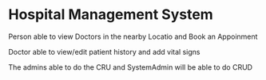 # Hospital Management System


Person able to view Doctors in the nearby Locatio and Book an Appoinment

Doctor able to view/edit patient history and add vital signs

The admins able to do the CRU and SystemAdmin will be able to do CRUD
